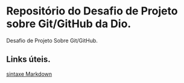 # Repositório do Desafio de Projeto sobre Git/GitHub da Dio.
Desafio de Projeto Sobre Git/GitHub. 
## Links úteis. 
[sintaxe Markdown](https://www.markdownguide.org)
